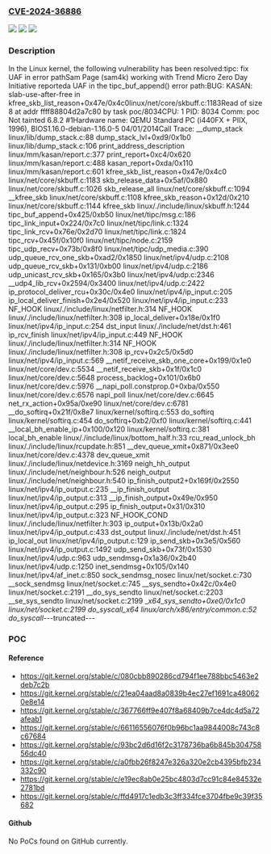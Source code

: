 ### [CVE-2024-36886](https://cve.mitre.org/cgi-bin/cvename.cgi?name=CVE-2024-36886)
![](https://img.shields.io/static/v1?label=Product&message=Linux&color=blue)
![](https://img.shields.io/static/v1?label=Version&message=1149557d64c9%3C%20e19ec8ab0e25%20&color=brighgreen)
![](https://img.shields.io/static/v1?label=Vulnerability&message=n%2Fa&color=brighgreen)

### Description

In the Linux kernel, the following vulnerability has been resolved:tipc: fix UAF in error pathSam Page (sam4k) working with Trend Micro Zero Day Initiative reporteda UAF in the tipc_buf_append() error path:BUG: KASAN: slab-use-after-free in kfree_skb_list_reason+0x47e/0x4c0linux/net/core/skbuff.c:1183Read of size 8 at addr ffff88804d2a7c80 by task poc/8034CPU: 1 PID: 8034 Comm: poc Not tainted 6.8.2 #1Hardware name: QEMU Standard PC (i440FX + PIIX, 1996), BIOS1.16.0-debian-1.16.0-5 04/01/2014Call Trace: <IRQ> __dump_stack linux/lib/dump_stack.c:88 dump_stack_lvl+0xd9/0x1b0 linux/lib/dump_stack.c:106 print_address_description linux/mm/kasan/report.c:377 print_report+0xc4/0x620 linux/mm/kasan/report.c:488 kasan_report+0xda/0x110 linux/mm/kasan/report.c:601 kfree_skb_list_reason+0x47e/0x4c0 linux/net/core/skbuff.c:1183 skb_release_data+0x5af/0x880 linux/net/core/skbuff.c:1026 skb_release_all linux/net/core/skbuff.c:1094 __kfree_skb linux/net/core/skbuff.c:1108 kfree_skb_reason+0x12d/0x210 linux/net/core/skbuff.c:1144 kfree_skb linux/./include/linux/skbuff.h:1244 tipc_buf_append+0x425/0xb50 linux/net/tipc/msg.c:186 tipc_link_input+0x224/0x7c0 linux/net/tipc/link.c:1324 tipc_link_rcv+0x76e/0x2d70 linux/net/tipc/link.c:1824 tipc_rcv+0x45f/0x10f0 linux/net/tipc/node.c:2159 tipc_udp_recv+0x73b/0x8f0 linux/net/tipc/udp_media.c:390 udp_queue_rcv_one_skb+0xad2/0x1850 linux/net/ipv4/udp.c:2108 udp_queue_rcv_skb+0x131/0xb00 linux/net/ipv4/udp.c:2186 udp_unicast_rcv_skb+0x165/0x3b0 linux/net/ipv4/udp.c:2346 __udp4_lib_rcv+0x2594/0x3400 linux/net/ipv4/udp.c:2422 ip_protocol_deliver_rcu+0x30c/0x4e0 linux/net/ipv4/ip_input.c:205 ip_local_deliver_finish+0x2e4/0x520 linux/net/ipv4/ip_input.c:233 NF_HOOK linux/./include/linux/netfilter.h:314 NF_HOOK linux/./include/linux/netfilter.h:308 ip_local_deliver+0x18e/0x1f0 linux/net/ipv4/ip_input.c:254 dst_input linux/./include/net/dst.h:461 ip_rcv_finish linux/net/ipv4/ip_input.c:449 NF_HOOK linux/./include/linux/netfilter.h:314 NF_HOOK linux/./include/linux/netfilter.h:308 ip_rcv+0x2c5/0x5d0 linux/net/ipv4/ip_input.c:569 __netif_receive_skb_one_core+0x199/0x1e0 linux/net/core/dev.c:5534 __netif_receive_skb+0x1f/0x1c0 linux/net/core/dev.c:5648 process_backlog+0x101/0x6b0 linux/net/core/dev.c:5976 __napi_poll.constprop.0+0xba/0x550 linux/net/core/dev.c:6576 napi_poll linux/net/core/dev.c:6645 net_rx_action+0x95a/0xe90 linux/net/core/dev.c:6781 __do_softirq+0x21f/0x8e7 linux/kernel/softirq.c:553 do_softirq linux/kernel/softirq.c:454 do_softirq+0xb2/0xf0 linux/kernel/softirq.c:441 </IRQ> <TASK> __local_bh_enable_ip+0x100/0x120 linux/kernel/softirq.c:381 local_bh_enable linux/./include/linux/bottom_half.h:33 rcu_read_unlock_bh linux/./include/linux/rcupdate.h:851 __dev_queue_xmit+0x871/0x3ee0 linux/net/core/dev.c:4378 dev_queue_xmit linux/./include/linux/netdevice.h:3169 neigh_hh_output linux/./include/net/neighbour.h:526 neigh_output linux/./include/net/neighbour.h:540 ip_finish_output2+0x169f/0x2550 linux/net/ipv4/ip_output.c:235 __ip_finish_output linux/net/ipv4/ip_output.c:313 __ip_finish_output+0x49e/0x950 linux/net/ipv4/ip_output.c:295 ip_finish_output+0x31/0x310 linux/net/ipv4/ip_output.c:323 NF_HOOK_COND linux/./include/linux/netfilter.h:303 ip_output+0x13b/0x2a0 linux/net/ipv4/ip_output.c:433 dst_output linux/./include/net/dst.h:451 ip_local_out linux/net/ipv4/ip_output.c:129 ip_send_skb+0x3e5/0x560 linux/net/ipv4/ip_output.c:1492 udp_send_skb+0x73f/0x1530 linux/net/ipv4/udp.c:963 udp_sendmsg+0x1a36/0x2b40 linux/net/ipv4/udp.c:1250 inet_sendmsg+0x105/0x140 linux/net/ipv4/af_inet.c:850 sock_sendmsg_nosec linux/net/socket.c:730 __sock_sendmsg linux/net/socket.c:745 __sys_sendto+0x42c/0x4e0 linux/net/socket.c:2191 __do_sys_sendto linux/net/socket.c:2203 __se_sys_sendto linux/net/socket.c:2199 __x64_sys_sendto+0xe0/0x1c0 linux/net/socket.c:2199 do_syscall_x64 linux/arch/x86/entry/common.c:52 do_syscall_---truncated---

### POC

#### Reference
- https://git.kernel.org/stable/c/080cbb890286cd794f1ee788bbc5463e2deb7c2b
- https://git.kernel.org/stable/c/21ea04aad8a0839b4ec27ef1691ca480620e8e14
- https://git.kernel.org/stable/c/367766ff9e407f8a68409b7ce4dc4d5a72afeab1
- https://git.kernel.org/stable/c/66116556076f0b96bc1aa9844008c743c8c67684
- https://git.kernel.org/stable/c/93bc2d6d16f2c3178736ba6b845b30475856dc40
- https://git.kernel.org/stable/c/a0fbb26f8247e326a320e2cb4395bfb234332c90
- https://git.kernel.org/stable/c/e19ec8ab0e25bc4803d7cc91c84e84532e2781bd
- https://git.kernel.org/stable/c/ffd4917c1edb3c3ff334fce3704fbe9c39f35682

#### Github
No PoCs found on GitHub currently.

